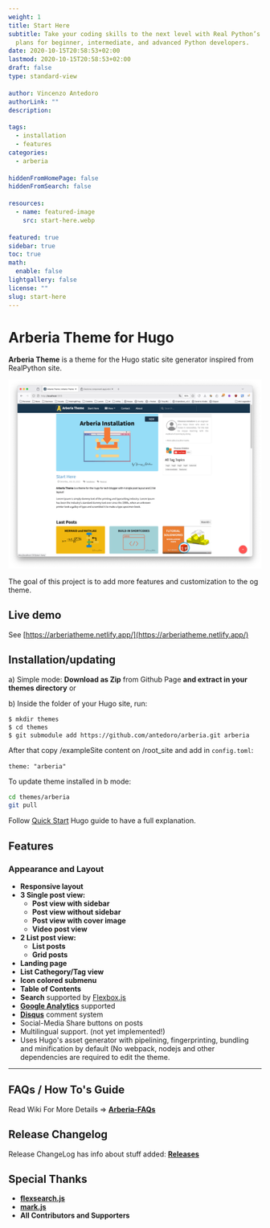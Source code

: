```yaml
---
weight: 1
title: Start Here
subtitle: Take your coding skills to the next level with Real Python’s accelerated study
  plans for beginner, intermediate, and advanced Python developers.
date: 2020-10-15T20:58:53+02:00
lastmod: 2020-10-15T20:58:53+02:00
draft: false
type: standard-view

author: Vincenzo Antedoro
authorLink: ""
description: 

tags:
  - installation
  - features
categories:
  - arberia

hiddenFromHomePage: false
hiddenFromSearch: false

resources:
  - name: featured-image
    src: start-here.webp

featured: true
sidebar: true
toc: true
math:
  enable: false
lightgallery: false
license: ""
slug: start-here
---
```

# Arberia Theme for Hugo

**Arberia Theme** is a theme for the Hugo static site generator inspired from RealPython site.

![Arberia Theme Screenshot](https://github.com/antedoro/arberia/blob/master/static/img/screenshot.png)

The goal of this project is to add more features and customization to the og theme.

## Live demo

See [https://arberiatheme.netlify.app/](https://arberiatheme.netlify.app/)

## Installation/updating

a) Simple mode: **Download as Zip** from Github Page **and extract in your themes directory** or

b) Inside the folder of your Hugo site, run:

    $ mkdir themes
    $ cd themes
    $ git submodule add https://github.com/antedoro/arberia.git arberia
    

After that copy /exampleSite content on /root_site and add in `config.toml`:

`theme: "arberia"`

    
To update theme installed in b mode:

```bash
cd themes/arberia
git pull
```

Follow [Quick Start](https://gohugo.io/getting-started/quick-start/) Hugo guide to have a full explanation.
    

## Features

### Appearance and Layout

- **Responsive layout**
- **3 Single post view:**
  - **Post view with sidebar**
  - **Post view without sidebar**
  - **Post view with cover image**
  - **Video post view**
- **2 List post view:**
  - **List posts**
  - **Grid posts**
- **Landing page**
- **List Cathegory/Tag view**
- **Icon colored submenu**
- **Table of Contents**
- **Search** supported by [Flexbox.js](flexbox.js)
- **[Google Analytics](https://analytics.google.com/analytics)** supported
- **[Disqus](https://disqus.com)** comment system
- Social-Media Share buttons on posts
- Multilingual support. (not yet implemented!)
- Uses Hugo's asset generator with pipelining, fingerprinting, bundling and minification by default (No webpack, nodejs and other dependencies are required to edit the theme.

---
## FAQs / How To's Guide

Read Wiki For More Details => **[Arberia-FAQs]()**

## Release Changelog

Release ChangeLog has info about stuff added: **[Releases](https://github.com/antedoro/arberia/releases)**

## Special Thanks

- [**flexsearch.js**](https://github.com/nextapps-de/flexsearch)
- [**mark.js**](https://github.com/julmot/mark.js)
- **All Contributors and Supporters**
